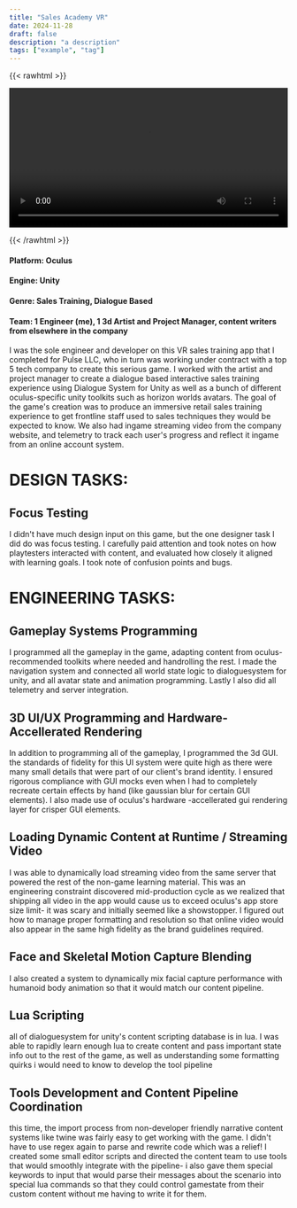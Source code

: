 ```yaml
---
title: "Sales Academy VR"
date: 2024-11-28
draft: false
description: "a description"
tags: ["example", "tag"]
---
```


{{< rawhtml >}} 

<video width=100% controls autoplay>
    <source src="/videos/mp4/store-vr-final-small.mp4" type="video/mp4">
    Your browser does not support the video tag.  
</video>

{{< /rawhtml >}}


#### Platform: Oculus
#### Engine: Unity
#### Genre: Sales Training, Dialogue Based
#### Team: 1 Engineer (me), 1 3d Artist and Project Manager, content writers from elsewhere in the company

I was the sole engineer and developer on this VR sales training app that I completed for Pulse LLC, who in turn was working under contract with a top 5 tech company to create this serious game. I worked with the artist and project manager to create a dialogue based interactive sales training experience using Dialogue System for Unity as well as a bunch of different oculus-specific unity toolkits such as horizon worlds avatars. The goal of the game's creation was to produce an immersive retail sales training experience to get frontline staff used to sales techniques they would be expected to know. We also had ingame streaming video from the company website, and telemetry to track each user's progress and reflect it ingame from an online account system.


# DESIGN TASKS:


## Focus Testing

I didn't have much design input on this game, but the one designer task I did do was focus testing. I carefully paid attention and took notes on how playtesters interacted with content, and evaluated how closely it aligned with learning goals. I took note of confusion points and bugs. 


# ENGINEERING TASKS:


## Gameplay Systems Programming

I programmed all the gameplay in the game, adapting content from oculus-recommended toolkits where needed and handrolling the rest. I made the navigation system and connected all world state logic to dialoguesystem for unity, and all avatar state and animation programming. Lastly I also did all telemetry and server integration.

## 3D UI/UX Programming and Hardware-Accellerated Rendering

In addition to programming all of the gameplay, I programmed the 3d GUI. the standards of fidelity for this UI system were quite high as there were many small details that were part of our client's brand identity. I ensured rigorous compliance with GUI mocks even when I had to completely recreate certain effects by hand (like gaussian blur for certain GUI elements). I also made use of oculus's hardware -accellerated gui rendering layer for crisper GUI elements.

## Loading Dynamic Content at Runtime / Streaming Video

I was able to dynamically load streaming video from the same server that powered the rest of the non-game learning material. This was an engineering constraint discovered mid-production cycle as we realized that shipping all video in the app would cause us to exceed oculus's app store size limit- it was scary and initially seemed like a showstopper. I figured out how to manage proper formatting and resolution so that online video would also appear in the same high fidelity as the brand guidelines required.

## Face and Skeletal Motion Capture Blending

I also created a system to dynamically mix facial capture performance with humanoid body animation so that it would match our content pipeline.

## Lua Scripting

all of dialoguesystem for unity's content scripting database is in lua. I was able to rapidly learn enough lua to create content and pass important state info out to the rest of the game, as well as understanding some formatting quirks i would need to know to develop the tool pipeline

## Tools Development and Content Pipeline Coordination

this time, the import process from non-developer friendly narrative content systems like twine was fairly easy to get working with the game. I didn't have to use regex again to parse and rewrite code which was a relief! I created some small editor scripts and directed the content team to use tools that would smoothly integrate with the pipeline- i also gave them special keywords to input that would parse their messages about the scenario into special lua commands so that they could control gamestate from their custom content without me having to write it for them. 

